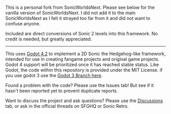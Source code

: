 This is a personal fork from SonicWorldsNext. Please see below for the vanilla version of SonicWorldsNext. I did not add it to the main SonicWorldsNext as I felt it strayed too far from it and did not want to confuse anyone.

Included are direct conversions of Sonic 2 levels into this framework. No credit is needed, but greatly appreciated.

***************************************************************************************************************


This uses [Godot 4.2](https://godotengine.org/) to implement a 2D Sonic the Hedgehog-like framework, intended for use in creating fangame projects and original game projects. Godot 4 support will be prioritized once it has reached stable status. Like Godot, the code within this repository is provided under the MIT License.
 if you use godot 3 use the [Godot 3 Branch here](https://github.com/Techokami/SonicWorldsNext/tree/Sonic-Worlds-Next-Godot-3).

Found a problem with the code? Please use the Issues tab! But see if it hasn't been reported yet to prevent duplicate reports.

Want to discuss the project and ask questions? Please use the [Discussions](https://github.com/Techokami/SonicWorldsNext/discussions) tab, or ask in the official threads on SFGHQ or Sonic Retro.
